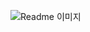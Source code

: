 ![Readme 이미지](https://github.com/Seoul-Weather/Seoul-Weather-FE/assets/87116017/014a94d5-a4ae-47f7-ad86-ec9c11a3950d)
